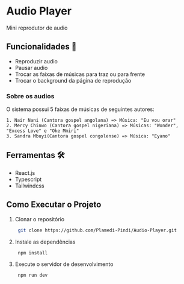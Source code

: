 # Audio Player

Mini reprodutor de audio 

## Funcionalidades 📌

  * Reproduzir audio
  * Pausar audio
  * Trocar as faixas de músicas para traz ou para frente
  * Trocar o background da página de reprodução

  ### Sobre os audios
  O sistema possui 5 faixas de músicas de seguintes autores:
  
    1. Nair Nani (Cantora gospel angolana) => Música: "Eu vou orar"
    2. Mercy Chinwo (Cantora gospel nigeriana) => Músicas: "Wonder", "Excess Love" e "Oke Mmiri"
    3. Sandra Mbuyi(Cantora gospel congolense) => Música: "Eyano"

## Ferramentas 🛠️

 * React.js
 * Typescript
 * Tailwindcss

## Como Executar o Projeto
 1. Clonar o repositório
    ```sh
     git clone https://github.com/Plamedi-Pindi/Audio-Player.git
    
 2. Instale as dependências
    ```sh
     npm install
    
 3. Execute o servidor de desenvolvimento
    ```sh
     npm run dev
    
